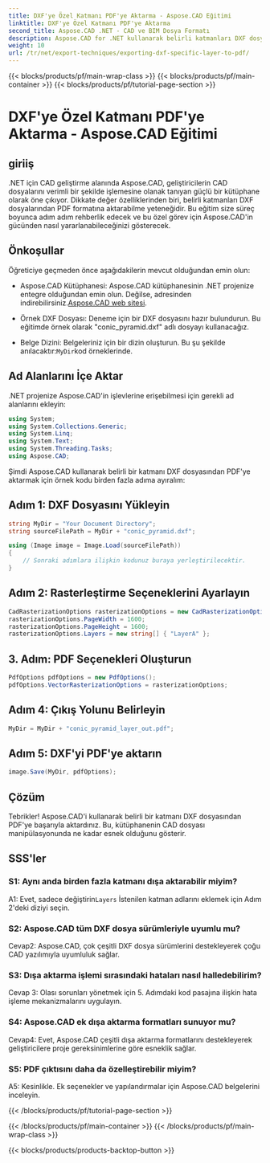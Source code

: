 ```yaml
---
title: DXF'ye Özel Katmanı PDF'ye Aktarma - Aspose.CAD Eğitimi
linktitle: DXF'ye Özel Katmanı PDF'ye Aktarma
second_title: Aspose.CAD .NET - CAD ve BIM Dosya Formatı
description: Aspose.CAD for .NET kullanarak belirli katmanları DXF dosyalarından PDF'ye nasıl aktaracağınızı öğrenin. Sorunsuz entegrasyon için bu adım adım kılavuzu izleyin.
weight: 10
url: /tr/net/export-techniques/exporting-dxf-specific-layer-to-pdf/
---
```


{{< blocks/products/pf/main-wrap-class >}}
{{< blocks/products/pf/main-container >}}
{{< blocks/products/pf/tutorial-page-section >}}

# DXF'ye Özel Katmanı PDF'ye Aktarma - Aspose.CAD Eğitimi

## giriiş

.NET için CAD geliştirme alanında Aspose.CAD, geliştiricilerin CAD dosyalarını verimli bir şekilde işlemesine olanak tanıyan güçlü bir kütüphane olarak öne çıkıyor. Dikkate değer özelliklerinden biri, belirli katmanları DXF dosyalarından PDF formatına aktarabilme yeteneğidir. Bu eğitim size süreç boyunca adım adım rehberlik edecek ve bu özel görev için Aspose.CAD'in gücünden nasıl yararlanabileceğinizi gösterecek.

## Önkoşullar

Öğreticiye geçmeden önce aşağıdakilerin mevcut olduğundan emin olun:

-  Aspose.CAD Kütüphanesi: Aspose.CAD kütüphanesinin .NET projenize entegre olduğundan emin olun. Değilse, adresinden indirebilirsiniz.[Aspose.CAD web sitesi](https://releases.aspose.com/cad/net/).

- Örnek DXF Dosyası: Deneme için bir DXF dosyasını hazır bulundurun. Bu eğitimde örnek olarak "conic_pyramid.dxf" adlı dosyayı kullanacağız.

-  Belge Dizini: Belgeleriniz için bir dizin oluşturun. Bu şu şekilde anılacaktır:`MyDir`kod örneklerinde.

## Ad Alanlarını İçe Aktar

.NET projenize Aspose.CAD'in işlevlerine erişebilmesi için gerekli ad alanlarını ekleyin:

```csharp
using System;
using System.Collections.Generic;
using System.Linq;
using System.Text;
using System.Threading.Tasks;
using Aspose.CAD;
```

Şimdi Aspose.CAD kullanarak belirli bir katmanı DXF dosyasından PDF'ye aktarmak için örnek kodu birden fazla adıma ayıralım:

## Adım 1: DXF Dosyasını Yükleyin

```csharp
string MyDir = "Your Document Directory";
string sourceFilePath = MyDir + "conic_pyramid.dxf";

using (Image image = Image.Load(sourceFilePath))
{
    // Sonraki adımlara ilişkin kodunuz buraya yerleştirilecektir.
}
```

## Adım 2: Rasterleştirme Seçeneklerini Ayarlayın

```csharp
CadRasterizationOptions rasterizationOptions = new CadRasterizationOptions();
rasterizationOptions.PageWidth = 1600;
rasterizationOptions.PageHeight = 1600;
rasterizationOptions.Layers = new string[] { "LayerA" };
```

## 3. Adım: PDF Seçenekleri Oluşturun

```csharp
PdfOptions pdfOptions = new PdfOptions();
pdfOptions.VectorRasterizationOptions = rasterizationOptions;
```

## Adım 4: Çıkış Yolunu Belirleyin

```csharp
MyDir = MyDir + "conic_pyramid_layer_out.pdf";
```

## Adım 5: DXF'yi PDF'ye aktarın

```csharp
image.Save(MyDir, pdfOptions);
```

## Çözüm

Tebrikler! Aspose.CAD'i kullanarak belirli bir katmanı DXF dosyasından PDF'ye başarıyla aktardınız. Bu, kütüphanenin CAD dosyası manipülasyonunda ne kadar esnek olduğunu gösterir.

## SSS'ler

### S1: Aynı anda birden fazla katmanı dışa aktarabilir miyim?

 A1: Evet, sadece değiştirin`Layers` İstenilen katman adlarını eklemek için Adım 2'deki diziyi seçin.

### S2: Aspose.CAD tüm DXF dosya sürümleriyle uyumlu mu?

Cevap2: Aspose.CAD, çok çeşitli DXF dosya sürümlerini destekleyerek çoğu CAD yazılımıyla uyumluluk sağlar.

### S3: Dışa aktarma işlemi sırasındaki hataları nasıl halledebilirim?

Cevap 3: Olası sorunları yönetmek için 5. Adımdaki kod pasajına ilişkin hata işleme mekanizmalarını uygulayın.

### S4: Aspose.CAD ek dışa aktarma formatları sunuyor mu?

Cevap4: Evet, Aspose.CAD çeşitli dışa aktarma formatlarını destekleyerek geliştiricilere proje gereksinimlerine göre esneklik sağlar.

### S5: PDF çıktısını daha da özelleştirebilir miyim?

A5: Kesinlikle. Ek seçenekler ve yapılandırmalar için Aspose.CAD belgelerini inceleyin.

{{< /blocks/products/pf/tutorial-page-section >}}

{{< /blocks/products/pf/main-container >}}
{{< /blocks/products/pf/main-wrap-class >}}

{{< blocks/products/products-backtop-button >}}

